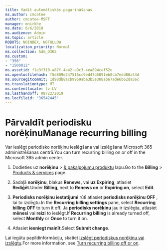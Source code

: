 ```yaml
---
title: Vadīt automātiskās pagarināšanas
ms.author: cmcatee
author: cmcatee-MSFT
manager: mnirkhe
ms.date: 6/6/2018
ms.audience: Admin
ms.topic: article
ROBOTS: NOINDEX, NOFOLLOW
localization_priority: Normal
ms.collection: Adm_O365
ms.custom:
- "350"
- "1500012"
ms.assetid: f1a3f310-a87f-4a42-a9c3-4ea894caf52e
ms.openlocfilehash: f5d809e247516cc9ed47b5091eb0cb7edd88a44d
ms.sourcegitcommit: 1d98db8acb9959aba3b5e308a567ade6b62da56c
ms.translationtype: MT
ms.contentlocale: lv-LV
ms.lasthandoff: 08/22/2019
ms.locfileid: "36542445"
---
```

# <a name="manage-recurring-billing"></a><span data-ttu-id="c48c8-102">Pārvaldīt periodisku norēķinu</span><span class="sxs-lookup"><span data-stu-id="c48c8-102">Manage recurring billing</span></span>

<span data-ttu-id="c48c8-103">Var ieslēgt periodisko norēķinu ieslēgšana vai izslēgšana Microsoft 365 administrēšanas centrā.</span><span class="sxs-lookup"><span data-stu-id="c48c8-103">You can turn recurring billing on or off in the Microsoft 365 admin center.</span></span>
  
1. <span data-ttu-id="c48c8-104">Dodieties uz **norēķinu** > [& pakalpojumu produktu](https://go.microsoft.com/fwlink/p/?linkid=842054) lapu.</span><span class="sxs-lookup"><span data-stu-id="c48c8-104">Go to the **Billing** > [Products & services](https://go.microsoft.com/fwlink/p/?linkid=842054) page.</span></span>

2. <span data-ttu-id="c48c8-105">Sadaļā **norēķinu**, blakus **Renews,** vai **uz Expiring**, atlasiet **Rediģēt**.</span><span class="sxs-lookup"><span data-stu-id="c48c8-105">Under **Billing**, next to **Renews on** or **Expiring on**, select **Edit**.</span></span>

3. <span data-ttu-id="c48c8-106">**Periodisks norēķinu iestatījumi** rūtī atlasiet **periodisks norēķinu OFF** , lai to izslēgtu.</span><span class="sxs-lookup"><span data-stu-id="c48c8-106">In the **Recurring billing settings** pane, select **Recurring billing OFF** to turn it off.</span></span> <span data-ttu-id="c48c8-107">Ja **periodisks norēķinu** jau ir izslēgta, atlasiet **mēnesi** vai **reizi** to ieslēgt.</span><span class="sxs-lookup"><span data-stu-id="c48c8-107">If **Recurring billing** is already turned off, select **Monthly** or **Once** to turn it on.</span></span>

4. <span data-ttu-id="c48c8-108">Atlasiet **iesniegt mainīt**.</span><span class="sxs-lookup"><span data-stu-id="c48c8-108">Select **Submit change**.</span></span>

<span data-ttu-id="c48c8-109">Lai iegūtu papildinformāciju, skatiet [izslēgt periodiskus norēķinu vai izslēgtu](https://docs.microsoft.com/office365/admin/subscriptions-and-billing/renew-your-subscription?view=o365-worldwide#turn-recurring-billing-off-or-on).</span><span class="sxs-lookup"><span data-stu-id="c48c8-109">For more information, see [Turn recurring billing off or on](https://docs.microsoft.com/office365/admin/subscriptions-and-billing/renew-your-subscription?view=o365-worldwide#turn-recurring-billing-off-or-on).</span></span>